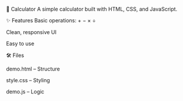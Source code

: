 🧮 Calculator
A simple calculator built with HTML, CSS, and JavaScript.

✨ Features
Basic operations: + − × ÷

Clean, responsive UI

Easy to use

🛠️ Files

demo.html – Structure

style.css – Styling

demo.js – Logic

